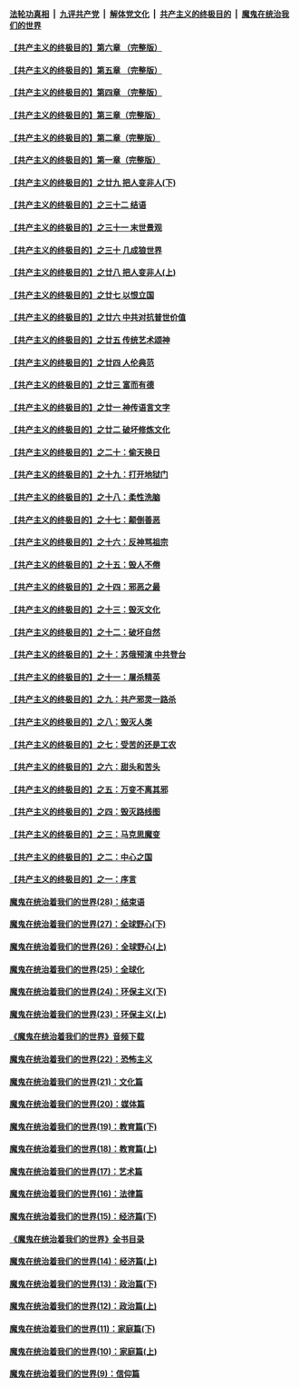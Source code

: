 ####  [法轮功真相](../../../../basic/blob/master/README.md?t=04250901) &nbsp;|&nbsp; [九评共产党](../../../../9ping.md/blob/master/README.md?t=04250901) &nbsp;|&nbsp; [解体党文化](../../../../jtdwh.md/blob/master/README.md?t=04250901)  &nbsp;|&nbsp; [共产主义的终极目的](../../../../gczydzjmd.md/blob/master/README.md?t=04250901) &nbsp;|&nbsp; [魔鬼在统治我们的世界](../../../../mgztzwmdsj.md/blob/master/README.md?t=04250901) 

#### [【共产主义的终极目的】第六章 （完整版）](../pages/nsc422/n11428913.md?t=04250901) 

#### [【共产主义的终极目的】第五章 （完整版）](../pages/nsc422/n11428912.md?t=04250901) 

#### [【共产主义的终极目的】第四章 （完整版）](../pages/nsc422/n11428907.md?t=04250901) 

#### [【共产主义的终极目的】第三章（完整版）](../pages/nsc422/n11428848.md?t=04250901) 

#### [【共产主义的终极目的】第二章（完整版）](../pages/nsc422/n11428831.md?t=04250901) 

#### [【共产主义的终极目的】第一章（完整版）](../pages/nsc422/n11417651.md?t=04250901) 

#### [【共产主义的终极目的】之廿九 把人变非人(下)](../pages/nsc422/n11344140.md?t=04250901) 

#### [【共产主义的终极目的】之三十二 结语](../pages/nsc422/n11360535.md?t=04250901) 

#### [【共产主义的终极目的】之三十一 末世景观](../pages/nsc422/n11351129.md?t=04250901) 

#### [【共产主义的终极目的】之三十 几成狼世界](../pages/nsc422/n11348280.md?t=04250901) 

#### [【共产主义的终极目的】之廿八 把人变非人(上)](../pages/nsc422/n11340492.md?t=04250901) 

#### [【共产主义的终极目的】之廿七 以恨立国](../pages/nsc422/n11336944.md?t=04250901) 

#### [【共产主义的终极目的】之廿六 中共对抗普世价值](../pages/nsc422/n11324785.md?t=04250901) 

#### [【共产主义的终极目的】之廿五 传统艺术颂神](../pages/nsc422/n11296396.md?t=04250901) 

#### [【共产主义的终极目的】之廿四 人伦典范](../pages/nsc422/n11296397.md?t=04250901) 

#### [【共产主义的终极目的】之廿三 富而有德](../pages/nsc422/n11283598.md?t=04250901) 

#### [【共产主义的终极目的】之廿一 神传语言文字](../pages/nsc422/n11263265.md?t=04250901) 

#### [【共产主义的终极目的】之廿二 破坏修炼文化](../pages/nsc422/n11245728.md?t=04250901) 

#### [【共产主义的终极目的】之二十：偷天换日](../pages/nsc422/n11238846.md?t=04250901) 

#### [【共产主义的终极目的】之十九：打开地狱门](../pages/nsc422/n11206376.md?t=04250901) 

#### [【共产主义的终极目的】之十八：柔性洗脑](../pages/nsc422/n11199994.md?t=04250901) 

#### [【共产主义的终极目的】之十七：颠倒善恶](../pages/nsc422/n11179782.md?t=04250901) 

#### [【共产主义的终极目的】之十六：反神骂祖宗](../pages/nsc422/n11166798.md?t=04250901) 

#### [【共产主义的终极目的】之十五：毁人不倦](../pages/nsc422/n11166792.md?t=04250901) 

#### [【共产主义的终极目的】之十四：邪恶之最](../pages/nsc422/n11150249.md?t=04250901) 

#### [【共产主义的终极目的】之十三：毁灭文化](../pages/nsc422/n11135227.md?t=04250901) 

#### [【共产主义的终极目的】之十二：破坏自然](../pages/nsc422/n11135214.md?t=04250901) 

#### [【共产主义的终极目的】之十：苏俄预演 中共登台](../pages/nsc422/n11118424.md?t=04250901) 

#### [【共产主义的终极目的】之十一：屠杀精英](../pages/nsc422/n11118442.md?t=04250901) 

#### [【共产主义的终极目的】之九：共产邪灵一路杀](../pages/nsc422/n11114139.md?t=04250901) 

#### [【共产主义的终极目的】之八：毁灭人类](../pages/nsc422/n11108503.md?t=04250901) 

#### [【共产主义的终极目的】之七：受苦的还是工农](../pages/nsc422/n11101809.md?t=04250901) 

#### [【共产主义的终极目的】之六：甜头和苦头](../pages/nsc422/n11096971.md?t=04250901) 

#### [【共产主义的终极目的】之五：万变不离其邪](../pages/nsc422/n11091285.md?t=04250901) 

#### [【共产主义的终极目的】之四：毁灭路线图](../pages/nsc422/n11086284.md?t=04250901) 

#### [【共产主义的终极目的】之三：马克思魔变](../pages/nsc422/n11061941.md?t=04250901) 

#### [【共产主义的终极目的】之二：中心之国](../pages/nsc422/n11047728.md?t=04250901) 

#### [【共产主义的终极目的】之一：序言](../pages/nsc422/n11086077.md?t=04250901) 

#### [魔鬼在统治着我们的世界(28)：结束语](../pages/nsc422/n10936246.md?t=04250901) 

#### [魔鬼在统治着我们的世界(27)：全球野心(下)](../pages/nsc422/n10928319.md?t=04250901) 

#### [魔鬼在统治着我们的世界(26)：全球野心(上)](../pages/nsc422/n10900318.md?t=04250901) 

#### [魔鬼在统治着我们的世界(25)：全球化](../pages/nsc422/n10788205.md?t=04250901) 

#### [魔鬼在统治着我们的世界(24)：环保主义(下)](../pages/nsc422/n10695307.md?t=04250901) 

#### [魔鬼在统治着我们的世界(23)：环保主义(上)](../pages/nsc422/n10688613.md?t=04250901) 

#### [《魔鬼在统治着我们的世界》音频下载](../pages/nsc422/n10635553.md?t=04250901) 

#### [魔鬼在统治着我们的世界(22)：恐怖主义](../pages/nsc422/n10614727.md?t=04250901) 

#### [魔鬼在统治着我们的世界(21)：文化篇](../pages/nsc422/n10597706.md?t=04250901) 

#### [魔鬼在统治着我们的世界(20)：媒体篇](../pages/nsc422/n10586579.md?t=04250901) 

#### [魔鬼在统治着我们的世界(19)：教育篇(下)](../pages/nsc422/n10564808.md?t=04250901) 

#### [魔鬼在统治着我们的世界(18)：教育篇(上)](../pages/nsc422/n10526970.md?t=04250901) 

#### [魔鬼在统治着我们的世界(17)：艺术篇](../pages/nsc422/n10499093.md?t=04250901) 

#### [魔鬼在统治着我们的世界(16)：法律篇](../pages/nsc422/n10485969.md?t=04250901) 

#### [魔鬼在统治着我们的世界(15)：经济篇(下)](../pages/nsc422/n10469975.md?t=04250901) 

#### [《魔鬼在统治着我们的世界》全书目录](../pages/nsc422/n10464261.md?t=04250901) 

#### [魔鬼在统治着我们的世界(14)：经济篇(上)](../pages/nsc422/n10457370.md?t=04250901) 

#### [魔鬼在统治着我们的世界(13)：政治篇(下)](../pages/nsc422/n10448270.md?t=04250901) 

#### [魔鬼在统治着我们的世界(12)：政治篇(上)](../pages/nsc422/n10444576.md?t=04250901) 

#### [魔鬼在统治着我们的世界(11)：家庭篇(下)](../pages/nsc422/n10440961.md?t=04250901) 

#### [魔鬼在统治着我们的世界(10)：家庭篇(上)](../pages/nsc422/n10435448.md?t=04250901) 

#### [魔鬼在统治着我们的世界(9)：信仰篇](../pages/nsc422/n10432159.md?t=04250901) 

